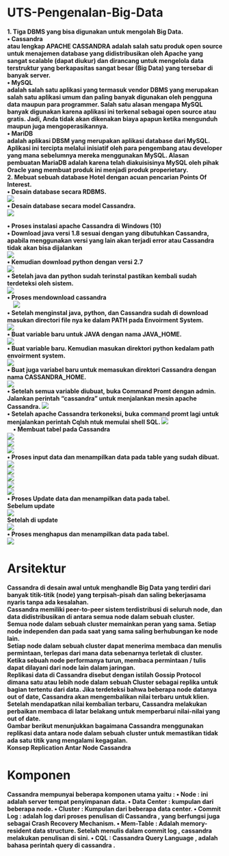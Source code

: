 # UTS-Pengenalan-Big-Data
<b>1.	Tiga DBMS yang bisa digunakan untuk mengolah Big Data. <br><b>
•	Cassandra <br>
 atau lengkap APACHE CASSANDRA adalah salah satu produk open source untuk menajemen database yang didistribusikan oleh Apache yang sangat scalable (dapat diukur) dan dirancang untuk mengelola data terstruktur yang berkapasitas sangat besar (Big Data) yang tersebar di banyak server.<br>
•	MySQL <br>
adalah salah satu aplikasi yang termasuk vendor DBMS yang merupakan salah satu aplikasi umum dan paling banyak digunakan oleh pengguna data maupun para programmer. Salah satu alasan mengapa MySQL banyak digunakan karena aplikasi ini terkenal sebagai open source atau gratis. Jadi, Anda tidak akan dikenakan biaya apapun ketika mengunduh maupun juga mengoperasikannya.<br>
•	MariDB<br>
adalah aplikasi DBSM yang merupakan aplikasi database dari MySQL. Aplikasi ini tercipta melalui inisiatif oleh para pengembang atau developer yang mana sebelumnya mereka menggunakan MySQL. Alasan pembuatan MariaDB adalah karena telah diakuisisinya MySQL oleh pihak Oracle yang membuat produk ini menjadi produk properietary.<br>
2.	Mebuat sebuah database Hotel dengan acuan pencarian Points Of Interest.<br>
•	Desain database secara RDBMS.<br>
 ![](images/rdbms.png)<br>
•	Desain database secara model Cassandra.<br>
![](images/dbms.png)<br>
 
•	Proses instalasi apache Cassandra di Windows (10)<br>
•	Download java versi 1.8 sesuai dengan yang dibutuhkan Cassandra, apabila menggunakan versi yang lain akan terjadi error atau Cassandra tidak akan bisa dijalankan<br>
 ![](images/1.png)<br>
•	Kemudian download python dengan versi 2.7 <br>
 ![](images/2.png)<br>
•	Setelah java dan python sudah terinstal pastikan kembali sudah terdeteksi oleh sistem.<br>
 ![](images/3.png)<br>
•	Proses mendownload cassandra<br>
 ![](images/4.png)<br>
•	Setelah menginstal java, python, dan Cassandra sudah di download masukan directori file nya ke dalam PATH pada Envoirment System.<br>
 ![](images/5.png)<br>
•	Buat variable baru untuk JAVA dengan nama JAVA_HOME.<br>
  ![](images/6.png)<br>
•	Buat variable baru. Kemudian masukan direktori python kedalam path envoirment system.<br>
  ![](images/7.png)<br>
•	Buat juga variabel baru untuk memasukan direktori Cassandra dengan nama CASSANDRA_HOME.<br>
 ![](images/8.png)<br>
•	Setelah semua variable diubuat, buka Command Promt dengan admin. Jalankan perintah “cassandra” untuk menjalankan mesin apache Cassandra.
 ![](images/9.png)<br>
•	Setelah apache Cassandra terkoneksi, buka command promt lagi untuk menjalankan perintah Cqlsh ntuk memulai shell SQL. 
 ![](images/10.png)<br>
 •	Membuat tabel pada Cassandra<br>
 ![](images/11.png)<br>
 ![](images/12.png)<br>
 ![](images/13.png)<br>
•	Proses input data dan menampilkan data pada table yang sudah dibuat.<br>
 ![](images/14.png)<br>
 ![](images/15.png)<br>
 ![](images/16.png)<br>
 ![](images/17.png)<br>
 ![](images/18.png)<br>
•	Proses Update data dan menampilkan data pada tabel.<br>
Sebelum update<br>
![](images/19.png)<br>
Setelah di update<br>
![](images/20.png)<br>
•	Proses menghapus dan menampilkan data pada tabel.<br>
![](images/21.png)<br>

# Arsitektur<br>
Cassandra di desain awal untuk menghandle Big Data yang terdiri dari banyak titik-titik (node) yang terpisah-pisah dan saling bekerjasama nyaris tanpa ada kesalahan.<br>
Cassandra memiliki peer-to-peer sistem terdistribusi di seluruh node, dan data didistribusikan di antara semua node dalam sebuah cluster.<br>
Semua node dalam sebuah cluster memainkan peran yang sama. Setiap node independen dan pada saat yang sama saling berhubungan ke node lain.<br>
Setiap node dalam sebuah cluster dapat menerima membaca dan menulis permintaan, terlepas dari mana data sebenarnya terletak di cluster.<br>
Ketika sebuah node performanya turun, membaca permintaan / tulis dapat dilayani dari node lain dalam jaringan.<br>
Replikasi data di Cassandra disebut dengan istilah Gossip Protocol dimana satu atau lebih node dalam sebuah Cluster sebagai replika untuk bagian tertentu dari data. Jika terdeteksi bahwa beberapa node datanya out of date, Cassandra akan mengembalikan nilai terbaru untuk klien. Setelah mendapatkan nilai kembalian terbaru, Cassandra melakukan perbaikan membaca di latar belakang untuk memperbarui nilai-nilai yang out of date.<br>
Gambar berikut menunjukkan bagaimana Cassandra menggunakan replikasi data antara node dalam sebuah cluster untuk memastikan tidak ada satu titik yang mengalami kegagalan.<br>
<b>Konsep Replication Antar Node Cassandra<br></b> 

# Komponen<br>
Cassandra mempunyai beberapa komponen utama yaitu :
•	Node : ini adalah server tempat penyimpanan data.
•	Data Center : kumpulan dari beberapa node.
•	Cluster : Kumpulan dari beberapa data center.
•	Commit Log : adalah log dari proses penulisan di Cassandra , yang berfungsi juga sebagai Crash Recovery Mechanism.
•	Mem-Table : Adalah memory-resident data structure. Setelah menulis dalam commit log , cassandra melakukan penulisan di sini.
•	CQL : Cassandra Query Language , adalah bahasa perintah query di cassandra .

